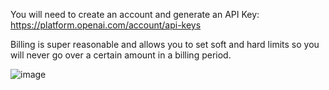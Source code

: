 You will need to create an account and generate an API Key: https://platform.openai.com/account/api-keys

Billing is super reasonable and allows you to set soft and hard limits so you will never go over a certain amount in a billing period. 

![image](https://user-images.githubusercontent.com/26580229/233814904-0657f77c-f45e-4472-bf03-e9f1ee65b3cb.png)
